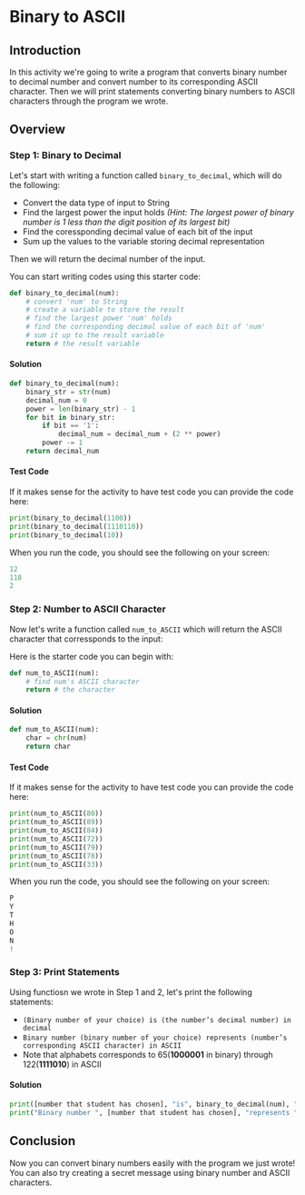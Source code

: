 # Binary to ASCII

## Introduction

In this activity we're going to write a program that converts binary number to decimal number and convert number to its corresponding ASCII character. Then we will print statements converting binary numbers to ASCII characters through the program we wrote.

## Overview

### Step 1: Binary to Decimal

Let's start with writing a function called `binary_to_decimal`, which will do the following:

* Convert the data type of input to String 
* Find the largest power the input holds
*(Hint: The largest power of binary number is 1 less than the digit position of its largest bit)*
* Find the coressponding decimal value of each bit of the input
* Sum up the values to the variable storing decimal representation 

Then we will return the decimal number of the input.

You can start writing codes using this starter code: 
```py
def binary_to_decimal(num):
    # convert 'num' to String
	# create a variable to store the result
	# find the largest power 'num' holds 
    # find the corresponding decimal value of each bit of 'num'
    # sum it up to the result variable 
	return # the result variable
```


#### Solution

```py
def binary_to_decimal(num):
    binary_str = str(num)
    decimal_num = 0
    power = len(binary_str) - 1
    for bit in binary_str:
        if bit == '1':
            decimal_num = decimal_num + (2 ** power)
        power -= 1
    return decimal_num
```
#### Test Code

If it makes sense for the activity to have test code you can provide the code here:

```py
print(binary_to_decimal(1100))
print(binary_to_decimal(1110110))
print(binary_to_decimal(10))
```
When you run the code, you should see the following on your screen: 

```py
12
118
2
```

### Step 2: Number to ASCII Character 

Now let's write a function called `num_to_ASCII` which will return the ASCII character that corressponds to the input:

Here is the starter code you can begin with: 
```py
def num_to_ASCII(num): 
	# find num's ASCII character 
	return # the character 
```

#### Solution

```py
def num_to_ASCII(num): 
	char = chr(num)
	return char
```

#### Test Code

If it makes sense for the activity to have test code you can provide the code here:

```py
print(num_to_ASCII(80))
print(num_to_ASCII(89))
print(num_to_ASCII(84))
print(num_to_ASCII(72))
print(num_to_ASCII(79))
print(num_to_ASCII(78))
print(num_to_ASCII(33))
```

When you run the code, you should see the following on your screen: 

```py
P
Y
T
H
O
N
!
```

### Step 3: Print Statements

Using functiosn we wrote in Step 1 and 2, let's print the following statements: 

* `(Binary number of your choice) is (the number’s decimal number) in decimal`
* `Binary number (binary number of your choice) represents (number’s corresponding ASCII character) in ASCII`
* Note that alphabets corresponds to 65(**1000001** in binary) through 122(**1111010**) in ASCII 



#### Solution

```py
print([number that student has chosen], "is", binary_to_decimal(num), "in decimal.")
print("Binary number ", [number that student has chosen], "represents ", num_to_ASCII(binary_to_decimal(num)), "in ASCII.")
```

## Conclusion

Now you can convert binary numbers easily with the program we just wrote! 
You can also try creating a secret message using binary number and ASCII characters. 